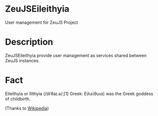 ZeuJSEileithyia
===============

User management for ZeuJS Project

# Description

ZeuJSEileithyia provide user management as services shared between ZeuJS instances.

# Fact

Eileithyia or Ilithyia (/ɪlɨˈθaɪ.ə/;[1] Greek: Εἰλείθυια) was the Greek goddess of childbirth.

(Thanks to [Wikipedia](http://en.wikipedia.org/wiki/Eileithyia))